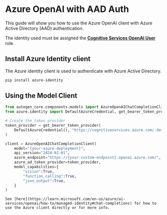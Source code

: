 # Azure OpenAI with AAD Auth

This guide will show you how to use the Azure OpenAI client with Azure Active Directory (AAD) authentication.

The identity used must be assigned the [**Cognitive Services OpenAI User**](https://learn.microsoft.com/en-us/azure/ai-services/openai/how-to/role-based-access-control#cognitive-services-openai-user) role.

## Install Azure Identity client

The Azure identity client is used to authenticate with Azure Active Directory.

```sh
pip install azure-identity
```

## Using the Model Client

```python
from autogen_core.components.models import AzureOpenAIChatCompletionClient
from azure.identity import DefaultAzureCredential, get_bearer_token_provider

# Create the token provider
token_provider = get_bearer_token_provider(
    DefaultAzureCredential(), "https://cognitiveservices.azure.com/.default"
)

client = AzureOpenAIChatCompletionClient(
    model="{your-azure-deployment}",
    api_version="2024-02-01",
    azure_endpoint="https://{your-custom-endpoint}.openai.azure.com/",
    azure_ad_token_provider=token_provider,
    model_capabilities={
        "vision":True,
        "function_calling":True,
        "json_output":True,
    }
)
```

```{note}
See [here](https://learn.microsoft.com/en-us/azure/ai-services/openai/how-to/managed-identity#chat-completions) for how to use the Azure client directly or for more info.
```
